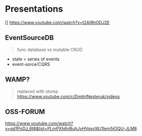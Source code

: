 # Presentations
[] https://www.youtube.com/watch?v=t2AI9hODJ2E


## EventSourceDB
> func database vs mutable CRUD
- state = series of events
- event-sorce/CQRS


## WAMP?
> replaced with stomp
> https://www.youtube.com/c/DmitriNesteruk/videos


## OSS-FORUM
https://www.youtube.com/watch?v=qd1PoDJ_6t8&list=PLmPXh6nBuhJvHVgscWJ1Iem5iOQU-JLM8